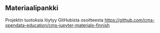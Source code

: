## Materiaalipankki

Projektin tuotoksia löytyy GitHubista osoitteesta 
https://github.com/cms-opendata-education/cms-jupyter-materials-finnish


